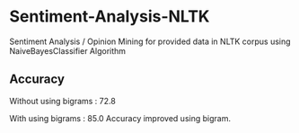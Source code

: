 # Sentiment-Analysis-NLTK
Sentiment Analysis / Opinion Mining for provided data in NLTK corpus using NaiveBayesClassifier Algorithm

## Accuracy
Without using bigrams : 72.8

With using bigrams : 85.0
Accuracy improved using bigram.

